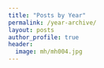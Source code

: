 ```yaml
---
title: "Posts by Year"
permalink: /year-archive/
layout: posts
author_profile: true
header:
  image: mh/mh004.jpg
---
```

